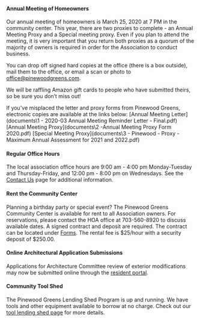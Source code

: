 #### Annual Meeting of Homeowners

Our annual meeting of homeowners is March 25, 2020 at 7 PM in the community center. This year, there are two proxies to complete - an Annual Meeting Proxy and a Special meeting proxy. Even if you plan to attend the meeting, it is very important that you return both proxies as a quorum of the majority of owners is required in order for the Association to conduct business. 

You can drop off signed hard copies at the office (there is a box outside), mail them to the office, or email a scan or photo to office@pinewoodgreens.com.

We will be raffling Amazon gift cards to people who have submitted theirs, so be sure you don’t miss out!

If you've misplaced the letter and proxy forms from Pinewood Greens, electronic copies are available at the links below:
[Annual Meeting Letter](documents\1 - 2020-03 Annual Meeting Reminder Letter - Final.pdf)
[Annual Meeting Proxy](documents\2 -Annual Meeting Proxy Form 2020.pdf)
[Special Meeting Proxy](documents\3 - Pinewood - Proxy - Maximum Annual Assessment for 2021 and 2022.pdf)

#### Regular Office Hours

The local association office hours are 9:00 am - 4:00 pm Monday-Tuesday and Thursday-Friday, and 12:00 pm - 8:00 pm on Wednesdays. See the [Contact Us](contactus.html) page for additional information.

#### Rent the Community Center

Planning a birthday party or special event? The Pinewood Greens Community Center is available for rent to all Association owners. For reservations, please contact the HOA office at 703-560-8920 to discuss available dates. A signed contract and deposit are required. The contract can be located under [Forms](forms.html). The rental fee is $25/hour with a security deposit of $250.00.

#### Online Architectural Application Submissions

Applications for Architecture Committee review of exterior modifications may now be submitted online through the [resident portal](http://www.ciranet.com/ResidentPortal).

#### Community Tool Shed

The Pinewood Greens Lending Shed Program is up and running. We have tools and other equipment available to borrow at no charge. Check out our [tool lending shed page](toolshed.html) for more details.
